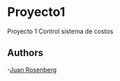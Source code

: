 
# Proyecto1

Proyecto 1 Control sistema de costos
## Authors

-[Juan Rosenberg](https://www.linkedin.com/in/juan-rosenberg-navarrete/)

